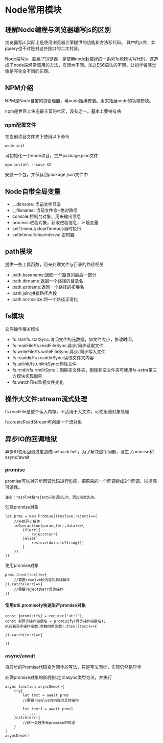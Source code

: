 # Node常用模块

## 理解Node编程与浏览器编写js的区别

浏览器写js,实际上是使用浏览器引擎提供的功能和方法写代码。
其中的js库，如jquery也不过是对这些接口的二次封装。

Node端写js，脱离了浏览器，是使用node封装好的一系列功能模块写代码，这造成了node端经常调用的方法，有很大不同。加之ES6语法的不同，让初学者感觉像是写完全不同的东西。

## NPM介绍

NPM是Node自带的包管理器，与node捆绑安装。用来拓展node的功能模块。

npm是世界上生态最丰富的社区，没有之一。基本上要啥有啥

### npm配置文件

在当前项目文件夹下使用以下命令

    node init
可初始化一个node项目，生产package.json文件


    npm install --save XX
安装一个包，并保存到package.json文件中

## Node自带全局变量

- __dirname: 当前文件目录
- __filename: 当前文件命+绝对路径
- console:控制台对象，用来输出信息
- process:进程对象，获取进程信息，环境变量
- setTimeout/clearTimeout:延时执行
- setInterval/clearInterval:定时器

## path模块

提供一些工具函数，用来处理文件与目录的路径相关

- path.basename:返回一个路径的最后一部分
- path.dirname:返回一个路径的目录名
- path.extname:返回一个路径的拓展名
- path.join:拼接路径片段
- path.normalize:将一个路径正常化

## fs模块

文件操作相关模块

- fs.stat/fs.statSync:访问文件的元数据，如文件大小，修改时间。
- fs.readFile/fs.readFileSync:异步/同步读取文件
- fs.writeFile/fs.writeFileSync:异步/同步写入文件
- fs.readdir/fs.readdirSync:读取文件夹内容
- fs.unlink/fs.unlinkSync:删除文件
- fs.rmdir/fs.rmdirSync：删除空文件夹，删除非空文件夹可使用fs-extra第三方模块实现删除
- fs.watchFile:监视文件变化

## 操作大文件:stream流式处理

fs.readFile是整个读入内存，不适用于大文件，可使用流对象处理

fs.createReadStream可创建一个流对象

## 异步IO的回调地狱

异步IO使用回调过度造成callback hell，为了解决这个问题，诞生了promise和async/await

### promise

promise可以对异步回调代码进行包装，把原来的一个回调拆成2个回调，以提高可读性。

    注意：resolve和reject只能调用1次，调此则彼失效。

创建promise对象

    let prms = new Promise((reslove,reject)=>{
        //开始异步操作
        ioOperaction(param,(err,data)=>{
            if(err){
                rejecct(err)
            }else{
                reslove(data.toString())
            }
        })
    })


使用promise对象

    prms.then((text)=>{
        //需要resolve的内容的具体操作
    }).catch((err)=>{
        //需要reject的err具体操作
    })

#### 使用util.promisefy快速生产promise对象

    const {promisify} = require('util');
    const 新异步操作函数名 = promisify(异步操作函数名);
    执行新异步操作函数(参数同原函数).then((text)=>{

    }).catch((err)=>{
        
    })

### async/await

将异步的Promise代码变为同步的写法，只是写法同步，实际仍然是异步

处理promise对象的新机制:定义async类型方法，并执行

    async function asyncDemo(){
        try{
            let text = await prms
            //需要resolve的内容的具体操作

            let text1 = await prms1
            ......
        }catch(err){
            //统一处理所有promise的错误
        }
    }
    asyncDemo()